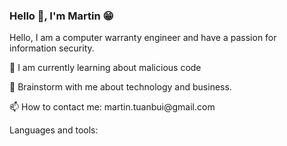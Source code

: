 ### **Hello** 👋, **I'm Martin** 😁
<p>Hello, I am a computer warranty engineer and have a passion for information security.
<p> 
<p>
<p> 🔭 I am currently learning about malicious code
<p> 💬 Brainstorm with me about technology and business.
<p> 📫 How to contact me: martin.tuanbui@gmail.com
<p> Languages and tools:

<!---
mt-usercontent/mt-usercontent is a ✨ special ✨ repository because its `README.md` (this file) appears on your GitHub profile.
You can click the Preview link to take a look at your changes.
--->
